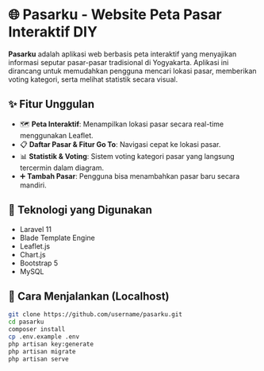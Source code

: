 # 🌐 Pasarku - Website Peta Pasar Interaktif DIY

**Pasarku** adalah aplikasi web berbasis peta interaktif yang menyajikan informasi seputar pasar-pasar tradisional di Yogyakarta. Aplikasi ini dirancang untuk memudahkan pengguna mencari lokasi pasar, memberikan voting kategori, serta melihat statistik secara visual.

## ✨ Fitur Unggulan

- 🗺️ **Peta Interaktif**: Menampilkan lokasi pasar secara real-time menggunakan Leaflet.
- 📋 **Daftar Pasar & Fitur Go To**: Navigasi cepat ke lokasi pasar.
- 📊 **Statistik & Voting**: Sistem voting kategori pasar yang langsung tercermin dalam diagram.
- ➕ **Tambah Pasar**: Pengguna bisa menambahkan pasar baru secara mandiri.

## 🚀 Teknologi yang Digunakan

- Laravel 11
- Blade Template Engine
- Leaflet.js
- Chart.js
- Bootstrap 5
- MySQL

## 🧭 Cara Menjalankan (Localhost)

```bash
git clone https://github.com/username/pasarku.git
cd pasarku
composer install
cp .env.example .env
php artisan key:generate
php artisan migrate
php artisan serve
